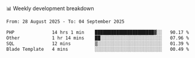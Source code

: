 📊 Weekly development breakdown
<!--START_SECTION:waka-->

```txt
From: 28 August 2025 - To: 04 September 2025

PHP              14 hrs 1 min    ██████████████████████▓░░   90.17 %
Other            1 hr 14 mins    ██░░░░░░░░░░░░░░░░░░░░░░░   07.96 %
SQL              12 mins         ▒░░░░░░░░░░░░░░░░░░░░░░░░   01.39 %
Blade Template   4 mins          ░░░░░░░░░░░░░░░░░░░░░░░░░   00.49 %
```

<!--END_SECTION:waka-->
